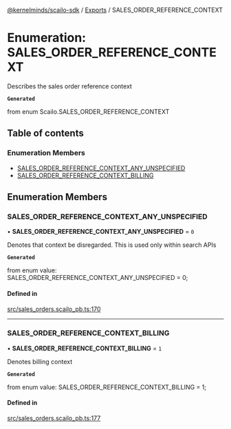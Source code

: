 [@kernelminds/scailo-sdk](../README.md) / [Exports](../modules.md) / SALES\_ORDER\_REFERENCE\_CONTEXT

# Enumeration: SALES\_ORDER\_REFERENCE\_CONTEXT

Describes the sales order reference context

**`Generated`**

from enum Scailo.SALES_ORDER_REFERENCE_CONTEXT

## Table of contents

### Enumeration Members

- [SALES\_ORDER\_REFERENCE\_CONTEXT\_ANY\_UNSPECIFIED](SALES_ORDER_REFERENCE_CONTEXT.md#sales_order_reference_context_any_unspecified)
- [SALES\_ORDER\_REFERENCE\_CONTEXT\_BILLING](SALES_ORDER_REFERENCE_CONTEXT.md#sales_order_reference_context_billing)

## Enumeration Members

### SALES\_ORDER\_REFERENCE\_CONTEXT\_ANY\_UNSPECIFIED

• **SALES\_ORDER\_REFERENCE\_CONTEXT\_ANY\_UNSPECIFIED** = ``0``

Denotes that context be disregarded. This is used only within search APIs

**`Generated`**

from enum value: SALES_ORDER_REFERENCE_CONTEXT_ANY_UNSPECIFIED = 0;

#### Defined in

[src/sales_orders.scailo_pb.ts:170](https://github.com/scailo/ts-sdk/blob/c10a36b57201dfa5903d4b53efa1e62aa6208936/src/sales_orders.scailo_pb.ts#L170)

___

### SALES\_ORDER\_REFERENCE\_CONTEXT\_BILLING

• **SALES\_ORDER\_REFERENCE\_CONTEXT\_BILLING** = ``1``

Denotes billing context

**`Generated`**

from enum value: SALES_ORDER_REFERENCE_CONTEXT_BILLING = 1;

#### Defined in

[src/sales_orders.scailo_pb.ts:177](https://github.com/scailo/ts-sdk/blob/c10a36b57201dfa5903d4b53efa1e62aa6208936/src/sales_orders.scailo_pb.ts#L177)
